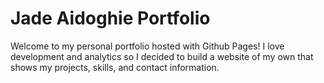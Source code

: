 # Jade Aidoghie Portfolio
Welcome to my personal portfolio hosted with Github Pages! I love development and analytics so I decided to build a website of my own that shows my projects, skills, and contact information. 
